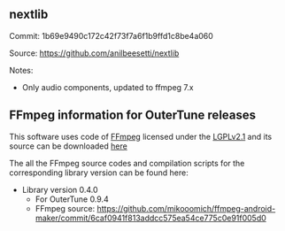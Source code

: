 ## nextlib

Commit: 1b69e9490c172c42f73f7a6f1b9ffd1c8be4a060

Source: https://github.com/anilbeesetti/nextlib

Notes:
- Only audio components, updated to ffmpeg 7.x

## FFmpeg information for OuterTune releases

This software uses code of <a href=http://ffmpeg.org>FFmpeg</a> licensed under the <a href=http://www.gnu.org/licenses/old-licenses/lgpl-2.1.html>LGPLv2.1</a> and its source can be downloaded <a href=https://github.com/mikooomich/ffmpeg-android-maker>here</a>

The all the FFmpeg source codes and compilation scripts for the corresponding library version can be found here:
- Library version 0.4.0
    - For OuterTune 0.9.4
    - FFmpeg source: https://github.com/mikooomich/ffmpeg-android-maker/commit/6caf0941f813addcc575ea54ce775c0e91f005d0

